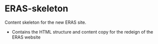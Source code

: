 # ERAS-skeleton
Content skeleton for the new ERAS site.
 - Contains the HTML structure and content copy for the redeign of the ERAS website
